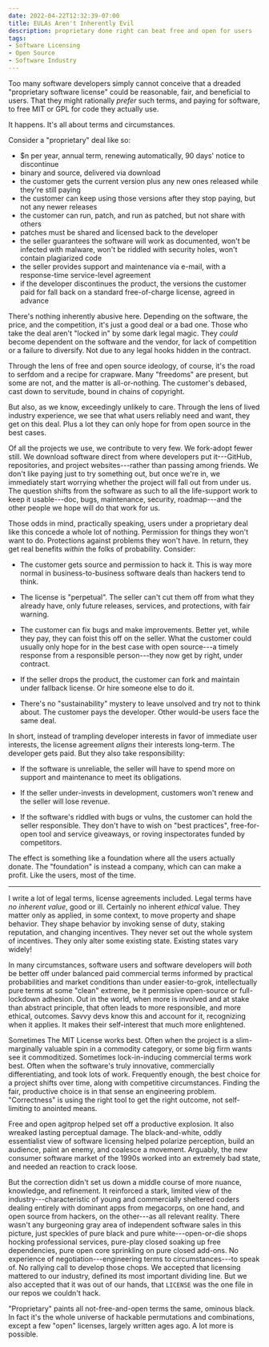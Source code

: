```yaml
---
date: 2022-04-22T12:32:39-07:00
title: EULAs Aren't Inherently Evil
description: proprietary done right can beat free and open for users
tags:
- Software Licensing
- Open Source
- Software Industry
---
```


Too many software developers simply cannot conceive that a dreaded "proprietary software license" could be reasonable, fair, and beneficial to users.  That they might rationally _prefer_ such terms, and paying for software, to free MIT or GPL for code they actually use.

It happens.  It's all about terms and circumstances.

Consider a "proprietary" deal like so:

- $n per year, annual term, renewing automatically, 90 days' notice to discontinue
- binary and source, delivered via download
- the customer gets the current version plus any new ones released while they're still paying
- the customer can keep using those versions after they stop paying, but not any newer releases
- the customer can run, patch, and run as patched, but not share with others
- patches must be shared and licensed back to the developer
- the seller guarantees the software will work as documented, won't be infected with malware, won't be riddled with security holes, won't contain plagiarized code
- the seller provides support and maintenance via e-mail, with a response-time service-level agreement
- if the developer discontinues the product, the versions the customer paid for fall back on a standard free-of-charge license, agreed in advance

There's nothing inherently abusive here.  Depending on the software, the price, and the competition, it's just a good deal or a bad one.  Those who take the deal aren't "locked in" by some dark legal magic.  They _could_ become dependent on the software and the vendor, for lack of competition or a failure to diversify.  Not due to any legal hooks hidden in the contract.

Through the lens of free and open source ideology, of course, it's the road to serfdom and a recipe for crapware.  Many "freedoms" are present, but some are not, and the matter is all-or-nothing.  The customer's debased, cast down to servitude, bound in chains of copyright.

But also, as we know, exceedingly unlikely to care.  Through the lens of lived industry experience, we see that what users reliably need and want, they get on this deal.  Plus a lot they can only hope for from open source in the best cases.

Of all the projects we use, we contribute to very few.  We fork-adopt fewer still.  We download software direct from where developers put it---GitHub, repositories, and project websites---rather than passing among friends.  We don't like paying just to try something out, but once we're in, we immediately start worrying whether the project will fall out from under us.  The question shifts from the software as such to all the life-support work to keep it usable---doc, bugs, maintenance, security, roadmap---and the other people we hope will do that work for us.

Those odds in mind, practically speaking, users under a proprietary deal like this concede a whole lot of nothing.  Permission for things they won't want to do.  Protections against problems they won't have.  In return, they get real benefits _within_ the folks of probability.  Consider:

- The customer gets source and permission to hack it.  This is way more normal in business-to-business software deals than hackers tend to think.

- The license is "perpetual".  The seller can't cut them off from what they already have, only future releases, services, and protections, with fair warning.

- The customer can fix bugs and make improvements.  Better yet, while they pay, they can foist this off on the seller.  What the customer could usually only hope for in the best case with open source---a timely response from a responsible person---they now get by right, under contract.

- If the seller drops the product, the customer can fork and maintain under fallback license.  Or hire someone else to do it.

- There's no "sustainability" mystery to leave unsolved and try not to think about.  The customer pays the developer.  Other would-be users face the same deal.

In short, instead of trampling developer interests in favor of immediate user interests, the license agreement _aligns_ their interests long-term.  The developer gets paid.  But they also take responsibility:

- If the software is unreliable, the seller will have to spend more on support and maintenance to meet its obligations.

- If the seller under-invests in development, customers won't renew and the seller will lose revenue.

- If the software's riddled with bugs or vulns, the customer can hold the seller responsible.  They don't have to wish on "best practices", free-for-open tool and service giveaways, or roving inspectorates funded by competitors.

The effect is something like a foundation where all the users actually donate.  The "foundation" is instead a company, which can can make a profit.  Like the users, most of the time.

---

I write a lot of legal terms, license agreements included.  Legal terms have _no inherent value_, good or ill.  Certainly no inherent _ethical_ value.  They matter only as applied, in some context, to move property and shape behavior.  They shape behavior by invoking sense of duty, staking reputation, and changing incentives.  They never set out the whole system of incentives.  They only alter some existing state.  Existing states vary widely!

In many circumstances, software users and software developers will _both_ be better off under balanced paid commercial terms informed by practical probabilities and market conditions than under easier-to-grok, intellectually pure terms at some "clean" extreme, be it permissive open-source or full-lockdown adhesion.  Out in the world, when more is involved and at stake than abstract principle, that often leads to more responsible, and more ethical, outcomes.  Savvy devs know this and account for it, recognizing when it applies.  It makes their self-interest that much more enlightened.

Sometimes The MIT License works best.  Often when the project is a slim-marginally valuable spin in a commodity category, or some big firm wants see it commoditized.  Sometimes lock-in-inducing commercial terms work best.  Often when the software's truly innovative, commercially differentiating, and took lots of work.  Frequently enough, the best choice for a project shifts over time, along with competitive circumstances.  Finding the fair, productive choice is in that sense an engineering problem.  "Correctness" is using the right tool to get the right outcome, not self-limiting to anointed means.

Free and open agitprop helped set off a productive explosion.  It also wreaked lasting perceptual damage.  The black-and-white, oddly essentialist view of software licensing helped polarize perception, build an audience, paint an enemy, and coalesce a movement.  Arguably, the new consumer software market of the 1990s worked into an extremely bad state, and needed an reaction to crack loose.

But the correction didn't set us down a middle course of more nuance, knowledge, and refinement.  It reinforced a stark, limited view of the industry---characteristic of young and commercially sheltered coders dealing entirely with dominant apps from megacorps, on one hand, and open source from hackers, on the other---as all relevant reality.  There wasn't any burgeoning gray area of independent software sales in this picture, just speckles of pure black and pure white---open-or-die shops hocking professional services, pure-play closed soaking up free dependencies, pure open core sprinkling on pure closed add-ons.  No experience of negotiation---engineering terms to circumstances---to speak of.  No rallying call to develop those chops.  We accepted that licensing mattered to our industry, defined its most important dividing line.  But we also accepted that it was out of our hands, that `LICENSE` was the one file in our repos we couldn't hack.

"Proprietary" paints all not-free-and-open terms the same, ominous black.  In fact it's the whole universe of hackable permutations and combinations, except a few "open" licenses, largely written ages ago.  A lot more is possible.
